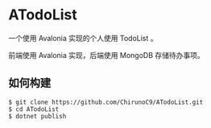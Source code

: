# ATodoList

一个使用 Avalonia 实现的个人使用 TodoList 。

前端使用 Avalonia 实现，后端使用 MongoDB 存储待办事项。

## 如何构建

```shell
$ git clone https://github.com/ChirunoC9/ATodoList.git
$ cd ATodoList
$ dotnet publish
```

